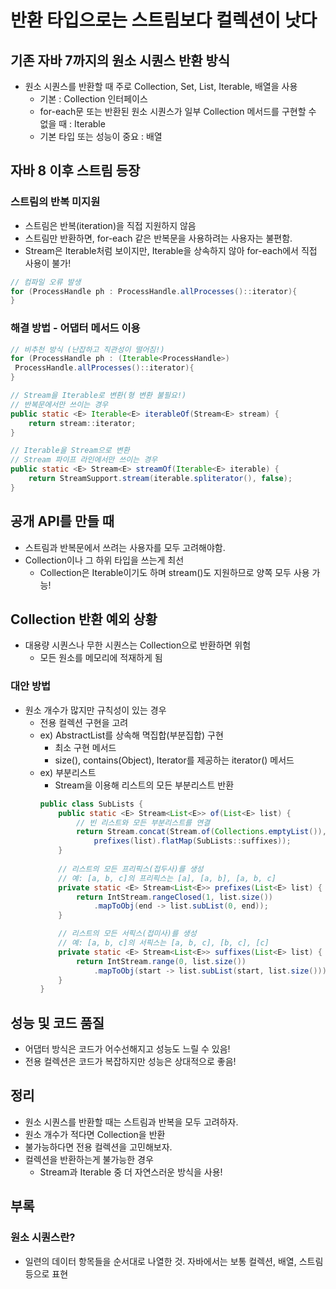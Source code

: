 # 반환 타입으로는 스트림보다 컬렉션이 낫다
## 기존 자바 7까지의 원소 시퀀스 반환 방식
- 원소 시퀀스를 반환할 때 주로 Collection, Set, List, Iterable, 배열을 사용
  - 기본 : Collection 인터페이스
  - for-each문 또는 반환된 원소 시퀀스가 일부 Collection 메서드를 구현할 수 없을 때 : Iterable
  - 기본 타입 또는 성능이 중요 : 배열
## 자바 8 이후 스트림 등장
### 스트림의 반복 미지원
- 스트림은 반복(iteration)을 직접 지원하지 않음
- 스트림만 반환하면, for-each 같은 반복문을 사용하려는 사용자는 불편함.
- Stream은 Iterable처럼 보이지만, Iterable을 상속하지 않아 for-each에서 직접 사용이 불가!
```java
// 컴파일 오류 발생
for (ProcessHandle ph : ProcessHandle.allProcesses()::iterator){  
}
```
### 해결 방법 - 어댑터 메서드 이용
```java
// 비추천 방식 (난잡하고 직관성이 떨어짐!)
for (ProcessHandle ph : (Iterable<ProcessHandle>)
 ProcessHandle.allProcesses()::iterator){
}

// Stream을 Iterable로 변환(형 변환 불필요!)
// 반복문에서만 쓰이는 경우
public static <E> Iterable<E> iterableOf(Stream<E> stream) {
    return stream::iterator;
}

// Iterable을 Stream으로 변환
// Stream 파이프 라인에서만 쓰이는 경우
public static <E> Stream<E> streamOf(Iterable<E> iterable) {
    return StreamSupport.stream(iterable.spliterator(), false);
}
```
## 공개 API를 만들 때
- 스트림과 반복문에서 쓰려는 사용자를 모두 고려해야함.
- Collection이나 그 하위 타입을 쓰는게 최선
  - Collection은 Iterable이기도 하며 stream()도 지원하므로 양쪽 모두 사용 가능!
## Collection 반환 예외 상황
- 대용량 시퀀스나 무한 시퀀스는 Collection으로 반환하면 위험
  - 모든 원소를 메모리에 적재하게 됨
### 대안 방법
- 원소 개수가 많지만 규칙성이 있는 경우
  - 전용 컬렉션 구현을 고려
  - ex) AbstractList를 상속해 멱집합(부분집합) 구현
    - 최소 구현 메서드
    - size(), contains(Object), Iterator를 제공하는 iterator() 메서드
  - ex) 부분리스트
    - Stream을 이용해 리스트의 모든 부분리스트 반환
    ```java
    public class SubLists {
        public static <E> Stream<List<E>> of(List<E> list) {
            // 빈 리스트와 모든 부분리스트를 연결
            return Stream.concat(Stream.of(Collections.emptyList()), 
                prefixes(list).flatMap(SubLists::suffixes));
        }
        
        // 리스트의 모든 프리픽스(접두사)를 생성
        // 예: [a, b, c]의 프리픽스는 [a], [a, b], [a, b, c]
        private static <E> Stream<List<E>> prefixes(List<E> list) {
            return IntStream.rangeClosed(1, list.size())
                .mapToObj(end -> list.subList(0, end));
        }

        // 리스트의 모든 서픽스(접미사)를 생성
        // 예: [a, b, c]의 서픽스는 [a, b, c], [b, c], [c]
        private static <E> Stream<List<E>> suffixes(List<E> list) {
            return IntStream.range(0, list.size())
                .mapToObj(start -> list.subList(start, list.size()));
        }
    }
    ``` 
## 성능 및 코드 품질
- 어댑터 방식은 코드가 어수선해지고 성능도 느릴 수 있음!
- 전용 컬렉션은 코드가 복잡하지만 성능은 상대적으로 좋음!
## 정리
- 원소 시퀀스를 반환할 때는 스트림과 반복을 모두 고려하자.
- 원소 개수가 적다면 Collection을 반환
- 불가능하다면 전용 컬렉션을 고민해보자.
- 컬렉션을 반환하는게 불가능한 경우
  - Stream과 Iterable 중 더 자연스러운 방식을 사용!
## 부록
### 원소 시퀀스란?
- 일련의 데이터 항목들을 순서대로 나열한 것. 자바에서는 보통 컬렉션, 배열, 스트림 등으로 표현
